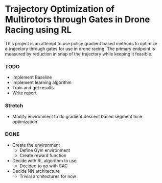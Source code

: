 # Trajectory Optimization of Multirotors through Gates in Drone Racing using RL


This project is an attempt to use policy gradient based methods to optimize a trajectory through gates for use in drone racing. The primary endpoint is measured by reduction in snap of the trajectory while keeping it feasible.


### TODO

 - Implement Baseline
 - Implement learning algorithm
 - Train and get results
 - Write report

### Stretch
 - Modify environment to do gradient descent based segment time optimization
 
### DONE
 - Create the environment 
   - Define Gym environment
   - Create reward function
 - Decide with RL algorithm to use
   - Decided to go with SAC
 - Decide NN architecture
   - Trivial architectures for now